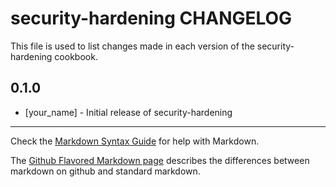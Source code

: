 security-hardening CHANGELOG
============================

This file is used to list changes made in each version of the security-hardening cookbook.

0.1.0
-----
- [your_name] - Initial release of security-hardening

- - -
Check the [Markdown Syntax Guide](http://daringfireball.net/projects/markdown/syntax) for help with Markdown.

The [Github Flavored Markdown page](http://github.github.com/github-flavored-markdown/) describes the differences between markdown on github and standard markdown.
